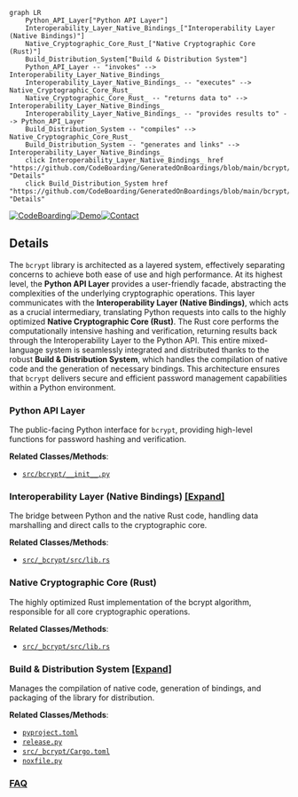```mermaid
graph LR
    Python_API_Layer["Python API Layer"]
    Interoperability_Layer_Native_Bindings_["Interoperability Layer (Native Bindings)"]
    Native_Cryptographic_Core_Rust_["Native Cryptographic Core (Rust)"]
    Build_Distribution_System["Build & Distribution System"]
    Python_API_Layer -- "invokes" --> Interoperability_Layer_Native_Bindings_
    Interoperability_Layer_Native_Bindings_ -- "executes" --> Native_Cryptographic_Core_Rust_
    Native_Cryptographic_Core_Rust_ -- "returns data to" --> Interoperability_Layer_Native_Bindings_
    Interoperability_Layer_Native_Bindings_ -- "provides results to" --> Python_API_Layer
    Build_Distribution_System -- "compiles" --> Native_Cryptographic_Core_Rust_
    Build_Distribution_System -- "generates and links" --> Interoperability_Layer_Native_Bindings_
    click Interoperability_Layer_Native_Bindings_ href "https://github.com/CodeBoarding/GeneratedOnBoardings/blob/main/bcrypt/Interoperability_Layer_Native_Bindings_.md" "Details"
    click Build_Distribution_System href "https://github.com/CodeBoarding/GeneratedOnBoardings/blob/main/bcrypt/Build_Distribution_System.md" "Details"
```

[![CodeBoarding](https://img.shields.io/badge/Generated%20by-CodeBoarding-9cf?style=flat-square)](https://github.com/CodeBoarding/GeneratedOnBoardings)[![Demo](https://img.shields.io/badge/Try%20our-Demo-blue?style=flat-square)](https://www.codeboarding.org/demo)[![Contact](https://img.shields.io/badge/Contact%20us%20-%20contact@codeboarding.org-lightgrey?style=flat-square)](mailto:contact@codeboarding.org)

## Details

The `bcrypt` library is architected as a layered system, effectively separating concerns to achieve both ease of use and high performance. At its highest level, the **Python API Layer** provides a user-friendly facade, abstracting the complexities of the underlying cryptographic operations. This layer communicates with the **Interoperability Layer (Native Bindings)**, which acts as a crucial intermediary, translating Python requests into calls to the highly optimized **Native Cryptographic Core (Rust)**. The Rust core performs the computationally intensive hashing and verification, returning results back through the Interoperability Layer to the Python API. This entire mixed-language system is seamlessly integrated and distributed thanks to the robust **Build & Distribution System**, which handles the compilation of native code and the generation of necessary bindings. This architecture ensures that `bcrypt` delivers secure and efficient password management capabilities within a Python environment.

### Python API Layer
The public-facing Python interface for `bcrypt`, providing high-level functions for password hashing and verification.


**Related Classes/Methods**:

- <a href="https://github.com/pyca/bcrypt/blob/main/src/bcrypt/__init__.py" target="_blank" rel="noopener noreferrer">`src/bcrypt/__init__.py`</a>


### Interoperability Layer (Native Bindings) [[Expand]](./Interoperability_Layer_Native_Bindings_.md)
The bridge between Python and the native Rust code, handling data marshalling and direct calls to the cryptographic core.


**Related Classes/Methods**:

- <a href="https://github.com/pyca/bcrypt/blob/main/src/_bcrypt/src/lib.rs" target="_blank" rel="noopener noreferrer">`src/_bcrypt/src/lib.rs`</a>


### Native Cryptographic Core (Rust)
The highly optimized Rust implementation of the bcrypt algorithm, responsible for all core cryptographic operations.


**Related Classes/Methods**:

- <a href="https://github.com/pyca/bcrypt/blob/main/src/_bcrypt/src/lib.rs" target="_blank" rel="noopener noreferrer">`src/_bcrypt/src/lib.rs`</a>


### Build & Distribution System [[Expand]](./Build_Distribution_System.md)
Manages the compilation of native code, generation of bindings, and packaging of the library for distribution.


**Related Classes/Methods**:

- <a href="https://github.com/pyca/bcrypt/blob/main/pyproject.toml" target="_blank" rel="noopener noreferrer">`pyproject.toml`</a>
- <a href="https://github.com/pyca/bcrypt/blob/main/release.py" target="_blank" rel="noopener noreferrer">`release.py`</a>
- <a href="https://github.com/pyca/bcrypt/blob/main/src/_bcrypt/Cargo.toml" target="_blank" rel="noopener noreferrer">`src/_bcrypt/Cargo.toml`</a>
- <a href="https://github.com/pyca/bcrypt/blob/main/noxfile.py" target="_blank" rel="noopener noreferrer">`noxfile.py`</a>




### [FAQ](https://github.com/CodeBoarding/GeneratedOnBoardings/tree/main?tab=readme-ov-file#faq)
